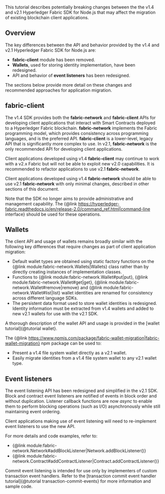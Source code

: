 This tutorial describes potentially breaking changes between the the v1.4 and v2.1 Hyperledger Fabric SDK for Node.js that may affect the migration of existing blockchain client applications.

## Overview

The key differences between the API and behavior provided by the v1.4 and v2.1 Hyperledger Fabric SDK for Node.js are:
* **fabric-client** module has been removed.
* **Wallets**, used for storing identity implementation, have been redesigned.
* API and behavior of **event listeners** has been redesigned.

The sections below provide more detail on these changes and recommended approaches for application migration.

## fabric-client

The v1.4 SDK provides both the **fabric-network** and **fabric-client** APIs for developing client applications that interact with Smart Contracts deployed to a Hyperledger Fabric blockchain. **fabric-network** implements the Fabric programming model, which provides consistency across programming languages, and is the preferred API. **fabric-client** is a lower-level, legacy API that is significantly more complex to use. In v2.1, **fabric-network** is the only recommended API for developing client applications.

Client applications developed using v1.4 **fabric-client** may continue to work with a v2.x Fabric but will not be able to exploit new v2.0 capabilities. It is recommended to refactor applications to use v2.1 **fabric-network**.

Client applications developed using v1.4 **fabric-network** should be able to use v2.1 **fabric-network** with only minimal changes, described in other sections of this document.

Note that the SDK no longer aims to provide administrative and management capability. The {@link https://hyperledger-fabric.readthedocs.io/en/release-2.0/command_ref.html|command-line interface} should be used for these operations.

## Wallets

The client API and usage of wallets remains broadly similar with the following key differences that require changes as part of client application migration:
* Default wallet types are obtained using static factory functions on the {@link module:fabric-network.Wallets|Wallets} class rather than by directly creating instances of implementation classes.
* Functions to {@link module:fabric-network.Wallet#put|put}, {@link module:fabric-network.Wallet#get|get}, {@link module:fabric-network.Wallet#remove|remove} and {@link module:fabric-network.Wallet#list|list} wallet identities are renamed for consistency across different language SDKs.
* The persistent data format used to store wallet identities is redesigned. Identity information must be extracted from v1.4 wallets and added to new v2.1 wallets for use with the v2.1 SDK.

A thorough description of the wallet API and usage is provided in the [wallet tutorial]{@tutorial wallet}.

The {@link https://www.npmjs.com/package/fabric-wallet-migration|fabric-wallet-migration} npm package can be used to:
* Present a v1.4 file system wallet directly as a v2.1 wallet.
* Easily migrate identities from a v1.4 file system wallet to any v2.1 wallet type.

## Event listeners

The event listening API has been redesigned and simplified in the v2.1 SDK. Block and contract event listeners are notified of events in block order and without duplication. Listener callback functions are now _async_ to enable them to perform blocking operations (such as I/O) asynchronously while still maintaining event ordering.

Client applications making use of event listening will need to re-implement event listeners to use the new API.

For more details and code examples, refer to:
* {@link module:fabric-network.Network#addBlockListener|Network.addBlockListener()}
* {@link module:fabric-network.Contract#addContractListener|Contract.addContractListener()}

Commit event listening is intended for use only by implementers of custom transaction event handlers. Refer to the [transaction commit event handler tutorial]{@tutorial transaction-commit-events} for more information and sample code.
